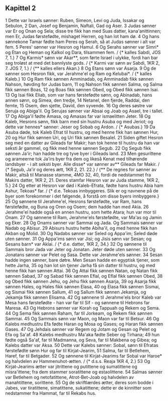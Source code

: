 ## Kapittel 2

1 Dette var Israels sønner: Ruben, Simeon, Levi og Juda, Issakar og Sebulon,
2 Dan, Josef og Benjamin, Naftali, Gad og Aser.
3 Judas sønner var Er og Onan og Sela; disse tre fikk han med Suas datter, kana'anittinnen; men Er, Judas førstefødte, mishaget Herren, og han lot ham dø.
4 Og hans sønnekone Tamar fødte ham Peres og Serah, så at Judas sønner i alt var fem.
5 Peres' sønner var Hesron og Hamul.
6 Og Serahs sønner var Simri* og Etan og Heman og Kalkol og Dara, tilsammen fem. / {* kalles Sabdi, JOS 7, 1.}
7 Og Karmis* sønn var Akar**, som førte Israel i ulykke, fordi han bar seg troløst at med det bannlyste gods. / {* Karmi var sønn av Sabdi, 1KR 2, 7. JOS 7, 1.} / {** kalles ellers Akan.}
8 Og Etans sønn var Asarja.
9 Og de sønner som Hesron fikk, var Jerahme'el og Ram og Kelubai*. / {* kalles Kaleb.}
10 Og Ram fikk sønnen Amminadab, og Amminadab fikk sønnen Nahson, høvding for Judas barn,
11 og Nahson fikk sønnen Salma, og Salma fikk sønnen Boas,
12 og Boas fikk sønnen Obed, og Obed fikk sønnen Isai.
13 Og Isai fikk Eliab, som var hans førstefødte sønn, og Abinadab, hans annen sønn, og Simea, den tredje,
14 Netanel, den fjerde, Raddai, den femte,
15 Osem, den sjette, David, den syvende.
16 Og deres søstre var Seruja og Abiga'il. Og Serujas sønner var Absai og Joab og Asael, tre i tallet.
17 Og Abiga'il fødte Amasa, og Amasas far var ismaelitten Jeter.
18 Og Kaleb, Hesrons sønn, fikk barn med sin hustru Asuba og med Jeriot; og dette var hennes* sønner: Jeser og Sobab og Ardon. / {* Asubas.}
19 Da Asuba døde, tok Kaleb Efrat til hustru, og med henne fikk han sønnen Hur,
20 og Hur fikk sønnen Uri, og Uri fikk sønnen Besalel.
21 Siden giftet Hesron seg med en datter av Gileads far Makir; han tok henne til hustru da han var seksti år gammel, og fikk med henne sønnen Segub.
22 Og Segub fikk sønnen Ja'ir; han hadde tre og tyve byer i Gileads land.
23 Men gesurittene og arameerne tok Ja'irs byer fra dem og likeså Kenat med tilhørende landsbyer - i alt seksti byer. Alle disse* var sønner av** Gileads far Makir. / {* Segub, Ja'ir og deres ætt, 1KR 2, 21. 22.} / {** De regnes for sønner av Makir, altså til Manasse stamme, 4MO 32, 40, fordi de nedstammet fra Makirs datter, 1KR 2, 21. Deres stamfar Hesron var av Juda stamme, 1KR 2, 5.}
24 Og etter at Hesron var død i Kaleb-Efrata, fødte hans hustru Abia ham Ashur, Tekoas* far. / {* d.e. Tekoas innbyggeres. Slik er og navnene på de byer som forekommer i det følgende, å forstå om disse byers innbyggere.}
25 Og sønnene til Jerahme'el, Hesrons førstefødte, var Ram, hans førstefødte, og Buna og Oren og Osem; dem hadde han med Akia.
26 Jerahme'el hadde også en annen hustru, som hette Atara; hun var mor til Onam.
27 Og sønnene til Ram, Jerahme'els førstefødte, var Ma'as og Jamin og Eker.
28 Og Onams sønner var Sammai og Jada. Og Sammais sønner var Nadab og Abisur.
29 Abisurs hustru hette Abiha'il, og med henne fikk han Akban og Molid.
30 Og Nadabs sønner var Seled og Appa'im; Seled døde uten sønner.
31 Og Appa'ims sønn var Jisi; og Jisis sønn var Sesan; og Sesans barn* var Aklai. / {* d.e. datter, 1KR 2, 34.}
32 Og sønnene til Sammais bror Jada var Jeter og Jonatan. Jeter døde uten sønner.
33 Og Jonatans sønner var Pelet og Sasa. Dette var Jerahme'els sønner.
34 Sesan hadde ingen sønner, bare døtre. Men Sesan hadde en egyptisk tjener, som hette Jarha,
35 og han lot sin tjener Jarha få sin datter til hustru, og med henne fikk han sønnen Attai.
36 Og Attai fikk sønnen Natan, og Natan fikk sønnen Sabad,
37 og Sabad fikk sønnen Eflal, og Eflal fikk sønnen Obed,
38 og Obed fikk sønnen Jehu, og Jehu fikk sønnen Asarja,
39 og Asarja fikk sønnen Hales, og Hales fikk sønnen Elasa,
40 og Elasa fikk sønnen Sismai, og Sismai fikk sønnen Sallum,
41 og Sallum fikk sønnen Jekamja, og Jekamja fikk sønnen Elisama.
42 Og sønnene til Jerahme'els bror Kaleb var Mesa hans førstefødte - han var far til Sif - og sønnene til Hebrons far Maresa.
43 Og Hebrons sønner var Korah og Tappuah og Rekem og Sema.
44 Og Sema fikk sønnen Raham, far til Jorkeam, og Rekem fikk sønnen Sammai.
45 Og Sammais sønn var Maon, og Maon var far til Betsur.
46 Og Kalebs medhustru Efa fødte Haran og Mosa og Gases; og Haran fikk sønnen Gases.
47 Og Jehdais sønner var Regem og Jotam og Gesan og Pelet og Efa og Sa'af.
48 Kalebs medhustru Ma'aka fødte Seber og Tirhana;
49 hun fødte også Sa'af, far til Madmanna, og Seva, far til Makbena og Gibea; og Kalebs datter var Aksa.
50 Dette var Kalebs sønner: Sobal, sønn til Efratas førstefødte sønn Hur og far til Kirjat-Jearim,
51 Salma, far til Betlehem, Haref, far til Betgader.
52 Og sønnene til Kirjat-Jearims far Sobal var Haroe* og halvdelen av Hammenuhot-ætten. / {* d.s.s. Reaja 1KR 4, 2.}
53 Og Kirjat-Jearims ætter var jitrittene og putittene og sumatittene og misra'ittene; fra dem stammer soratittene og estaolittene.
54 Salmas sønner var Betlehem og netofatittene, Atrot-Bet-Joab og halvdelen av manahtittene, sorittene.
55 Og de skriftlærdes ætter, deres som bodde i Jabes, var tiratittene, simatittene, sukatittene; dette er de kinnitter som nedstammer fra Hammat, far til Rekabs hus.
